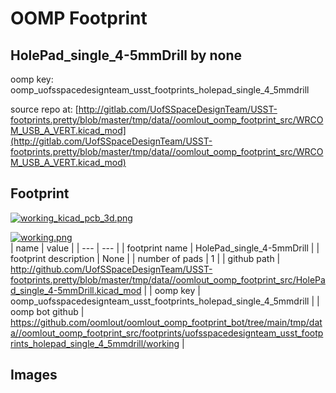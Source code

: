 # OOMP Footprint  
## HolePad_single_4-5mmDrill  by none  
  
oomp key: oomp_uofsspacedesignteam_usst_footprints_holepad_single_4_5mmdrill  
  
source repo at: [http://gitlab.com/UofSSpaceDesignTeam/USST-footprints.pretty/blob/master/tmp/data//oomlout_oomp_footprint_src/WRCOM_USB_A_VERT.kicad_mod](http://gitlab.com/UofSSpaceDesignTeam/USST-footprints.pretty/blob/master/tmp/data//oomlout_oomp_footprint_src/WRCOM_USB_A_VERT.kicad_mod)  
## Footprint  
  
[![working_kicad_pcb_3d.png](working_kicad_pcb_3d_600.png)](working_kicad_pcb_3d.png)  
  
[![working.png](working_600.png)](working.png)  
| name | value | 
| --- | --- | 
| footprint name | HolePad_single_4-5mmDrill | 
| footprint description | None | 
| number of pads | 1 | 
| github path | http://github.com/UofSSpaceDesignTeam/USST-footprints.pretty/blob/master/tmp/data//oomlout_oomp_footprint_src/HolePad_single_4-5mmDrill.kicad_mod | 
| oomp key | oomp_uofsspacedesignteam_usst_footprints_holepad_single_4_5mmdrill | 
| oomp bot github | https://github.com/oomlout/oomlout_oomp_footprint_bot/tree/main/tmp/data//oomlout_oomp_footprint_src/footprints/uofsspacedesignteam_usst_footprints_holepad_single_4_5mmdrill/working | 
## Images  
